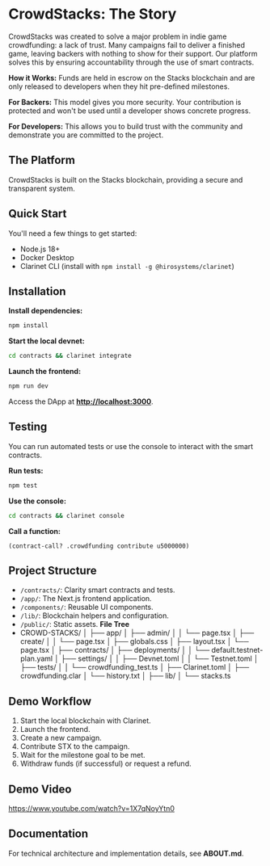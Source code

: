 # **CrowdStacks: The Story**

CrowdStacks was created to solve a major problem in indie game crowdfunding: a lack of trust. Many campaigns fail to deliver a finished game, leaving backers with nothing to show for their support. Our platform solves this by ensuring accountability through the use of smart contracts.

**How it Works:** Funds are held in escrow on the Stacks blockchain and are only released to developers when they hit pre-defined milestones.

**For Backers:** This model gives you more security. Your contribution is protected and won't be used until a developer shows concrete progress.

**For Developers:** This allows you to build trust with the community and demonstrate you are committed to the project.

## **The Platform**

CrowdStacks is built on the Stacks blockchain, providing a secure and transparent system.

## **Quick Start**

You'll need a few things to get started:

* Node.js 18+
* Docker Desktop
* Clarinet CLI (install with `npm install -g @hirosystems/clarinet`)

## **Installation**

**Install dependencies:**

```bash
npm install
```

**Start the local devnet:**

```bash
cd contracts && clarinet integrate
```

**Launch the frontend:**

```bash
npm run dev
```

Access the DApp at **[http://localhost:3000](http://localhost:3000)**.

## **Testing**

You can run automated tests or use the console to interact with the smart contracts.

**Run tests:**

```bash
npm test
```

**Use the console:**

```bash
cd contracts && clarinet console
```

**Call a function:**

```clarity
(contract-call? .crowdfunding contribute u5000000)
```

## **Project Structure**

* `/contracts/`: Clarity smart contracts and tests.
* `/app/`: The Next.js frontend application.
* `/components/`: Reusable UI components.
* `/lib/`: Blockchain helpers and configuration.
* `/public/`: Static assets.
**File Tree**
* CROWD-STACKS/
│
├── app/
│   ├── admin/
│   │   └── page.tsx
│   ├── create/
│   │   └── page.tsx
│   ├── globals.css
│   ├── layout.tsx
│   └── page.tsx
│
├── contracts/
│   ├── deployments/
│   │   └── default.testnet-plan.yaml
│   ├── settings/
│   │   ├── Devnet.toml
│   │   └── Testnet.toml
│   ├── tests/
│   │   └── crowdfunding_test.ts
│   ├── Clarinet.toml
│   ├── crowdfunding.clar
│   └── history.txt
│
├── lib/
│   └── stacks.ts


## **Demo Workflow**

1. Start the local blockchain with Clarinet.
2. Launch the frontend.
3. Create a new campaign.
4. Contribute STX to the campaign.
5. Wait for the milestone goal to be met.
6. Withdraw funds (if successful) or request a refund.


## **Demo Video**
https://www.youtube.com/watch?v=1X7qNoyYtn0

## **Documentation**

For technical architecture and implementation details, see **ABOUT.md**.
